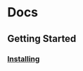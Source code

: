 # Docs

## Getting Started
### [Installing](https://89paradox.github.io/grapejuice-pi/docs/installing)
